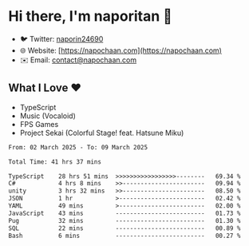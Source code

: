 # Hi there, I'm naporitan 👋

- 🐦 Twitter: [naporin24690](https://twitter.com/naporin24690)
- 🌐 Website: [https://napochaan.com](https://napochaan.com)
- ✉️ Email: [contact@napochaan.com](mailto:contact@napochaan.com)

## What I Love ❤️
- TypeScript
- Music (Vocaloid)
- FPS Games
- Project Sekai (Colorful Stage! feat. Hatsune Miku)

<!--START_SECTION:waka-->

```txt
From: 02 March 2025 - To: 09 March 2025

Total Time: 41 hrs 37 mins

TypeScript    28 hrs 51 mins  >>>>>>>>>>>>>>>>>--------   69.34 %
C#            4 hrs 8 mins    >>-----------------------   09.94 %
unity         3 hrs 32 mins   >>-----------------------   08.50 %
JSON          1 hr            >------------------------   02.42 %
YAML          49 mins         >------------------------   02.00 %
JavaScript    43 mins         -------------------------   01.73 %
Pug           32 mins         -------------------------   01.30 %
SQL           22 mins         -------------------------   00.89 %
Bash          6 mins          -------------------------   00.27 %
```

<!--END_SECTION:waka-->

